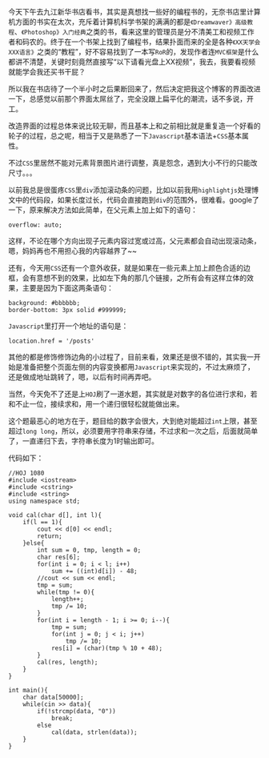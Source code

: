 今天下午去九江新华书店看书，其实是真想找一些好的编程书的，无奈书店里计算机方面的书实在太次，充斥着计算机科学书架的满满的都是`《Dreamwaver》高级教程`、`《Photoshop》入门经典`之类的书，看来这里的管理员是分不清美工和视频工作者和码农的。终于在一个书架上找到了编程书，结果扑面而来的全是各种`《XX天学会XXX语言》`之类的“教程”，好不容易找到了一本写`RoR`的，发现作者连`MVC框架`是什么都讲不清楚，关键时刻竟然直接写“以下请看光盘上XX视频”，我去，我要看视频就能学会我还买书干屁？  

所以我在书店待了一个半小时之后果断回来了，然后决定把我这个博客的界面改进一下，总感觉以前那个界面太屌丝了，完全没跟上扁平化的潮流，话不多说，开工。  

改造界面的过程总体来说比较无聊，而且基本上和之前相比就是重复造一个好看的轮子的过程，总之呢，相当于又是熟悉了一下`Javascript`基本语法+`CSS`基本属性。  

不过`CSS`里居然不能对元素背景图片进行调整，真是怨念，遇到大小不行的只能改尺寸。。。  

以前我总是很蛋疼`CSS`里`div`添加滚动条的问题，比如以前我用`highlightjs`处理博文中的代码段，如果长度过长，代码会直接跑到`div`的范围外，很难看。google了一下，原来解决方法如此简单，在父元素上加上如下的语句：  

    overflow: auto;
	
这样，不论在哪个方向出现子元素内容过宽或过高，父元素都会自动出现滚动条，嗯，妈妈再也不用担心我的内容越界了~~  

还有，今天用`CSS`还有一个意外收获，就是如果在一些元素上加上颜色合适的边框，会有意想不到的效果，比如左下角的那几个链接，之所有会有这样立体的效果，主要是因为下面这两条语句：  

    background: #bbbbbb;
    border-bottom: 3px solid #999999;


`Javascript`里打开一个地址的语句是：  

    location.href = '/posts'  
    
其他的都是修饰修饰边角的小过程了，目前来看，效果还是很不错的，其实我一开始是准备把整个页面左侧的内容变换都用`Javascript`来实现的，不过太麻烦了，还是做成地址跳转了，嗯，以后有时间再弄吧。  

当然，今天免不了还是上`HOJ`刷了一道水题，其实就是对数字的各位进行求和，若和不止一位，接续求和，用一个递归很轻松就能做出来。  

这个题最恶心的地方在于，题目给的数字会很大，大到绝对能超过`int`上限，甚至超过`long long`，所以，必须要用字符串来存储，不过求和一次之后，后面就简单了，一直递归下去，字符串长度为1时输出即可。  

代码如下：  

    //HOJ 1080
    #include <iostream>
    #include <cstring>
    #include <string>
    using namespace std;

    void cal(char d[], int l){
        if(l == 1){
            cout << d[0] << endl;
            return;
        }else{
            int sum = 0, tmp, length = 0;
            char res[6];
            for(int i = 0; i < l; i++)
                sum += ((int)d[i]) - 48;
            //cout << sum << endl;
            tmp = sum;
            while(tmp != 0){
                length++;
                tmp /= 10;
            }
            for(int i = length - 1; i >= 0; i--){
                tmp = sum;
                for(int j = 0; j < i; j++)
                    tmp /= 10;
                res[i] = (char)(tmp % 10 + 48);
            }
            cal(res, length);
        }
    }

    int main(){
        char data[50000];
        while(cin >> data){
            if(!strcmp(data, "0"))
                break;
            else
                cal(data, strlen(data));
        }
    }
